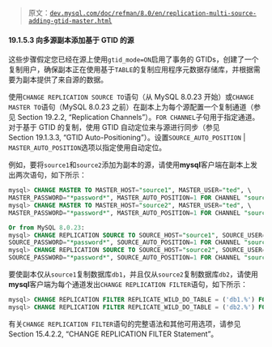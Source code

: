 > 原文：[`dev.mysql.com/doc/refman/8.0/en/replication-multi-source-adding-gtid-master.html`](https://dev.mysql.com/doc/refman/8.0/en/replication-multi-source-adding-gtid-master.html)

#### 19.1.5.3 向多源副本添加基于 GTID 的源

这些步骤假定您已经在源上使用`gtid_mode=ON`启用了事务的 GTIDs，创建了一个复制用户，确保副本正在使用基于`TABLE`的复制应用程序元数据存储库，并根据需要为副本提供了来自源的数据。

使用`CHANGE REPLICATION SOURCE TO`语句（从 MySQL 8.0.23 开始）或`CHANGE MASTER TO`语句（MySQL 8.0.23 之前）在副本上为每个源配置一个复制通道（参见 Section 19.2.2, “Replication Channels”）。`FOR CHANNEL`子句用于指定通道。对于基于 GTID 的复制，使用 GTID 自动定位来与源进行同步（参见 Section 19.1.3.3, “GTID Auto-Positioning”）。设置`SOURCE_AUTO_POSITION` | `MASTER_AUTO_POSITION`选项以指定使用自动定位。

例如，要将`source1`和`source2`添加为副本的源，请使用**mysql**客户端在副本上发出两次语句，如下所示：

```sql
mysql> CHANGE MASTER TO MASTER_HOST="source1", MASTER_USER="ted", \
MASTER_PASSWORD="*password*", MASTER_AUTO_POSITION=1 FOR CHANNEL "source_1";
mysql> CHANGE MASTER TO MASTER_HOST="source2", MASTER_USER="ted", \
MASTER_PASSWORD="*password*", MASTER_AUTO_POSITION=1 FOR CHANNEL "source_2";

Or from MySQL 8.0.23:
mysql> CHANGE REPLICATION SOURCE TO SOURCE_HOST="source1", SOURCE_USER="ted", \
SOURCE_PASSWORD="*password*", SOURCE_AUTO_POSITION=1 FOR CHANNEL "source_1";
mysql> CHANGE REPLICATION SOURCE TO SOURCE_HOST="source2", SOURCE_USER="ted", \
SOURCE_PASSWORD="*password*", SOURCE_AUTO_POSITION=1 FOR CHANNEL "source_2";
```

要使副本仅从`source1`复制数据库`db1`，并且仅从`source2`复制数据库`db2`，请使用**mysql**客户端为每个通道发出`CHANGE REPLICATION FILTER`语句，如下所示：

```sql
mysql> CHANGE REPLICATION FILTER REPLICATE_WILD_DO_TABLE = ('db1.%') FOR CHANNEL "source_1";
mysql> CHANGE REPLICATION FILTER REPLICATE_WILD_DO_TABLE = ('db2.%') FOR CHANNEL "source_2";
```

有关`CHANGE REPLICATION FILTER`语句的完整语法和其他可用选项，请参见 Section 15.4.2.2, “CHANGE REPLICATION FILTER Statement”。
